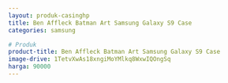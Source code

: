 ```yaml
---
layout: produk-casinghp
title: Ben Affleck Batman Art Samsung Galaxy S9 Case
categories: samsung

# Produk
product-title: Ben Affleck Batman Art Samsung Galaxy S9 Case
image-drive: 1TetvXwAs18xngiMoYMlkq8WxwIQOngSq
harga: 90000
---
```

